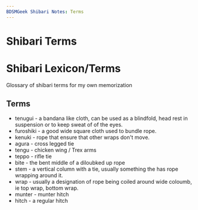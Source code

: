 ```yaml
---
BDSMGeek Shibari Notes: Terms
---
```


Shibari Terms
=====

# Shibari Lexicon/Terms

Glossary of shibari terms for my own memorization

## Terms

- tenugui - a bandana like cloth, can be used as a blindfold, head rest in suspension or to keep sweat of of the eyes.
- furoshiki - a good wide square cloth used to bundle rope.
- kenuki - rope that ensure that other wraps don't move.
- agura - cross legged tie
- tengu - chicken wing / Trex arms
- teppo - rifle tie
- bite - the bent middle of a diloubked up rope
- stem - a vertical column with a tie, usually something the has rope wrapping around it.
- wrap - usually a designation of rope being coiled around wide coloumb, ie top wrap, bottom wrap.
- munter - munter hitch
- hitch - a regular hitch
  
